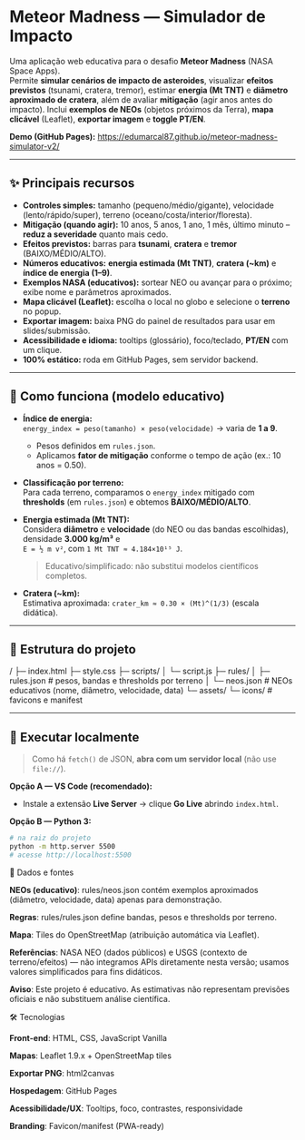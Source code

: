 # Meteor Madness — Simulador de Impacto

Uma aplicação web educativa para o desafio **Meteor Madness** (NASA Space Apps).  
Permite **simular cenários de impacto de asteroides**, visualizar **efeitos previstos** (tsunami, cratera, tremor), estimar **energia (Mt TNT)** e **diâmetro aproximado de cratera**, além de avaliar **mitigação** (agir anos antes do impacto). Inclui **exemplos de NEOs** (objetos próximos da Terra), **mapa clicável** (Leaflet), **exportar imagem** e **toggle PT/EN**.

**Demo (GitHub Pages):** https://edumarcal87.github.io/meteor-madness-simulator-v2/

---

## ✨ Principais recursos

- **Controles simples:** tamanho (pequeno/médio/gigante), velocidade (lento/rápido/super), terreno (oceano/costa/interior/floresta).
- **Mitigação (quando agir):** 10 anos, 5 anos, 1 ano, 1 mês, último minuto – **reduz a severidade** quanto mais cedo.
- **Efeitos previstos:** barras para **tsunami**, **cratera** e **tremor** (BAIXO/MÉDIO/ALTO).
- **Números educativos:** **energia estimada (Mt TNT)**, **cratera (~km)** e **índice de energia (1–9)**.
- **Exemplos NASA (educativos):** sortear NEO ou avançar para o próximo; exibe nome e parâmetros aproximados.
- **Mapa clicável (Leaflet):** escolha o local no globo e selecione o **terreno** no popup.
- **Exportar imagem:** baixa PNG do painel de resultados para usar em slides/submissão.
- **Acessibilidade e idioma:** tooltips (glossário), foco/teclado, **PT/EN** com um clique.
- **100% estático:** roda em GitHub Pages, sem servidor backend.

---

## 🧠 Como funciona (modelo educativo)

- **Índice de energia:**  
  `energy_index = peso(tamanho) × peso(velocidade)` → varia de **1 a 9**.
  - Pesos definidos em `rules.json`.
  - Aplicamos **fator de mitigação** conforme o tempo de ação (ex.: 10 anos = 0.50).

- **Classificação por terreno:**  
  Para cada terreno, comparamos o `energy_index` mitigado com **thresholds** (em `rules.json`) e obtemos **BAIXO/MÉDIO/ALTO**.

- **Energia estimada (Mt TNT):**  
  Considera **diâmetro** e **velocidade** (do NEO ou das bandas escolhidas), densidade **3.000 kg/m³** e  
  `E = ½ m v²`, com `1 Mt TNT ≈ 4.184×10¹⁵ J`.  
  > Educativo/simplificado: não substitui modelos científicos completos.

- **Cratera (~km):**  
  Estimativa aproximada: `crater_km ≈ 0.30 × (Mt)^(1/3)` (escala didática).

---

## 📁 Estrutura do projeto
/
├─ index.html
├─ style.css
├─ scripts/
│ └─ script.js
├─ rules/
│ ├─ rules.json # pesos, bandas e thresholds por terreno
│ └─ neos.json # NEOs educativos (nome, diâmetro, velocidade, data)
└─ assets/
└─ icons/ # favicons e manifest


---

## 🚀 Executar localmente

> Como há `fetch()` de JSON, **abra com um servidor local** (não use `file://`).

**Opção A — VS Code (recomendado):**
- Instale a extensão **Live Server** → clique **Go Live** abrindo `index.html`.

**Opção B — Python 3:**
```bash
# na raiz do projeto
python -m http.server 5500
# acesse http://localhost:5500
```

🧩 Dados e fontes

**NEOs (educativo)**: rules/neos.json contém exemplos aproximados (diâmetro, velocidade, data) apenas para demonstração.

**Regras**: rules/rules.json define bandas, pesos e thresholds por terreno.

**Mapa**: Tiles do OpenStreetMap (atribuição automática via Leaflet).

**Referências**: NASA NEO (dados públicos) e USGS (contexto de terreno/efeitos) — não integramos APIs diretamente nesta versão; usamos valores simplificados para fins didáticos.

**Aviso**: Este projeto é educativo. As estimativas não representam previsões oficiais e não substituem análise científica.

🛠️ Tecnologias

**Front-end**: HTML, CSS, JavaScript Vanilla

**Mapas**: Leaflet 1.9.x + OpenStreetMap tiles

**Exportar PNG**: html2canvas

**Hospedagem**: GitHub Pages

**Acessibilidade/UX**: Tooltips, foco, contrastes, responsividade

**Branding**: Favicon/manifest (PWA-ready)

